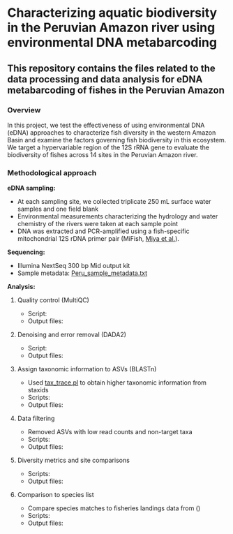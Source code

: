 # Characterizing aquatic biodiversity in the Peruvian Amazon river using environmental DNA metabarcoding
## This repository contains the files related to the data processing and data analysis for eDNA metabarcoding of fishes in the Peruvian Amazon

### Overview 
In this project, we test the effectiveness of using environmental DNA (eDNA) approaches to characterize fish diversity in the western Amazon Basin and examine the factors governing fish biodiversity in this ecosystem. We target a hypervariable region of the 12S rRNA gene to evaluate the biodiversity of fishes across 14 sites in the Peruvian Amazon river.

### Methodological approach
**eDNA sampling:** 
  - At each sampling site, we collected triplicate 250 mL surface water samples and one field blank 
  - Environmental measurements characterizing the hydrology and water chemistry of the rivers were taken at each sample point
  - DNA was extracted and PCR-amplified using a fish-specific mitochondrial 12S rDNA primer pair (MiFish, [Miya et al.](https://royalsocietypublishing.org/doi/10.1098/rsos.150088)). 

**Sequencing:** 
  - Illumina NextSeq 300 bp Mid output kit
  - Sample metadata: [Peru_sample_metadata.txt](Peru_sample_metadata.txt)
  
**Analysis:**
1. Quality control (MultiQC)
   - Script: 
   - Output files: 
   
2. Denoising and error removal (DADA2)
   - Script: 
   - Output files: 

3. Assign taxonomic information to ASVs (BLASTn)
   - Used [tax_trace.pl](https://github.com/theo-allnutt-bioinformatics/scripts/blob/master/tax_trace.pl) to obtain higher taxonomic information from staxids
   - Scripts:
   - Output files: 

4. Data filtering
   - Removed ASVs with low read counts and non-target taxa
   - Scripts:
   - Output files:

5. Diversity metrics and site comparisons
   - Scripts:
   - Output files: 

6. Comparison to species list
   - Compare species matches to fisheries landings data from ()
   - Scripts:
   - Output files: 
